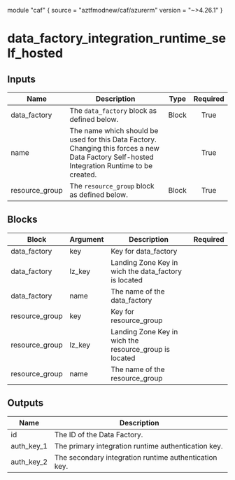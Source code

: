 module "caf" {
  source  = "aztfmodnew/caf/azurerm"
  version = "~>4.26.1"
}

# data_factory_integration_runtime_self_hosted

## Inputs
| Name | Description | Type | Required |
|------|-------------|------|:--------:|
|data_factory|The `data_factory` block as defined below.|Block|True|
|name| The name which should be used for this Data Factory. Changing this forces a new Data Factory Self-hosted Integration Runtime to be created.||True|
|resource_group|The `resource_group` block as defined below.|Block|True|

## Blocks
| Block | Argument | Description | Required |
|-------|----------|-------------|----------|
|data_factory| key | Key for  data_factory||| Required if  |
|data_factory| lz_key |Landing Zone Key in wich the data_factory is located|||True|
|data_factory| name | The name of the data_factory |||True|
|resource_group| key | Key for  resource_group||| Required if  |
|resource_group| lz_key |Landing Zone Key in wich the resource_group is located|||True|
|resource_group| name | The name of the resource_group |||True|

## Outputs
| Name | Description |
|------|-------------|
|id|The ID of the Data Factory.|||
|auth_key_1|The primary integration runtime authentication key.|||
|auth_key_2|The secondary integration runtime authentication key.|||
